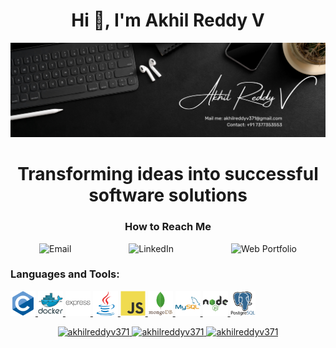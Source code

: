 ### <h1 align="center">Hi 👋, I'm Akhil Reddy V </h1>
![Design and Development](https://github.com/Akhilreddyv371/akhilreddyv371/blob/Master/Black_Elegant1.png)

## <h1 align="center">Transforming ideas into successful software solutions</h1>


<h3 style="text-align: center;">How to Reach Me</h2>
<div style="display: flex; justify-content: space-around; align-items: center;">
  <!-- Email Icon -->
  <a href="mailto:akhilreddyv371@gmail.com" style="text-decoration: none; color: inherit;">
    <img src="https://img.icons8.com/ios-filled/50/4a90e2/email.png" alt="Email" style="width: 40px; height: 40px; margin: 0 15px;">
  </a>

  <!-- LinkedIn Icon -->
  <a href="https://www.linkedin.com/in/akhil-reddy-v-b731b1137/" style="text-decoration: none; color: inherit;">
    <img src="https://img.icons8.com/ios-filled/50/0077b5/linkedin.png" alt="LinkedIn" style="width: 40px; height: 40px; margin: 0 15px;">
  </a>

  <!-- Web Portfolio Icon -->
  <a href="https://akhilreddyv.netlify.app/" style="text-decoration: none; color: inherit;">
    <img src="https://img.icons8.com/ios-filled/50/fa314a/domain.png" alt="Web Portfolio" style="width: 40px; height: 40px; margin: 0 15px;">
  </a>
</div>


<p align="left">
</p>

<h3 align="left">Languages and Tools:</h3>
<p align="left"> <a href="https://www.cprogramming.com/" target="_blank" rel="noreferrer"> <img src="https://raw.githubusercontent.com/devicons/devicon/master/icons/c/c-original.svg" alt="c" width="40" height="40"/> </a> <a href="https://www.docker.com/" target="_blank" rel="noreferrer"> <img src="https://raw.githubusercontent.com/devicons/devicon/master/icons/docker/docker-original-wordmark.svg" alt="docker" width="40" height="40"/> </a> <a href="https://expressjs.com" target="_blank" rel="noreferrer"> <img src="https://raw.githubusercontent.com/devicons/devicon/master/icons/express/express-original-wordmark.svg" alt="express" width="40" height="40"/> </a> <a href="https://www.java.com" target="_blank" rel="noreferrer"> <img src="https://raw.githubusercontent.com/devicons/devicon/master/icons/java/java-original.svg" alt="java" width="40" height="40"/> </a> <a href="https://developer.mozilla.org/en-US/docs/Web/JavaScript" target="_blank" rel="noreferrer"> <img src="https://raw.githubusercontent.com/devicons/devicon/master/icons/javascript/javascript-original.svg" alt="javascript" width="40" height="40"/> </a> <a href="https://www.mongodb.com/" target="_blank" rel="noreferrer"> <img src="https://raw.githubusercontent.com/devicons/devicon/master/icons/mongodb/mongodb-original-wordmark.svg" alt="mongodb" width="40" height="40"/> </a> <a href="https://www.mysql.com/" target="_blank" rel="noreferrer"> <img src="https://raw.githubusercontent.com/devicons/devicon/master/icons/mysql/mysql-original-wordmark.svg" alt="mysql" width="40" height="40"/> </a> <a href="https://nodejs.org" target="_blank" rel="noreferrer"> <img src="https://raw.githubusercontent.com/devicons/devicon/master/icons/nodejs/nodejs-original-wordmark.svg" alt="nodejs" width="40" height="40"/> </a> <a href="https://www.postgresql.org" target="_blank" rel="noreferrer"> <img src="https://raw.githubusercontent.com/devicons/devicon/master/icons/postgresql/postgresql-original-wordmark.svg" alt="postgresql" width="40" height="40"/> </a> <a href="https://www.python.org" target="_blank" rel="noreferrer">

<div style="display: flex; justify-content: space-around; align-items: center;">
  <img style="width: 33%; height:100%;" src="https://github-readme-stats.vercel.app/api/top-langs?username=akhilreddyv371&show_icons=true&locale=en&layout=compact" alt="akhilreddyv371" />
  <img style="width: 33%; height:100%;" src="https://github-readme-stats.vercel.app/api?username=akhilreddyv371&show_icons=true&locale=en" alt="akhilreddyv371" />
  <img style="width: 33%; height:100%;" src="https://github-readme-streak-stats.herokuapp.com/?user=akhilreddyv371&" alt="akhilreddyv371" />
</div>



  
